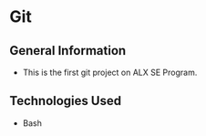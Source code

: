 # Git
## General Information
- This is the first git project on ALX SE Program.


## Technologies Used
- Bash
